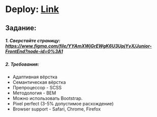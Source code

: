 # Deploy: [Link](https://mitrofanzxc.github.io/ester-digital-test/)

## Задание:

##### 1. Сверстайте страницу: https://www.figma.com/file/YYAmXWjGrEWgK6U3UpjYvX/Junior-FrontEnd?node-id=0%3A1

##### 2. Требования:
  * Адаптивная вёрстка
  * Семантическая вёрстка
  * Препроцессор - SCSS
  * Методология - BEM
  * Можно использовать Bootstrap.
  * Pixel perfect (3-5% допустимое расхождение)
  * Browser support - Safari, Chrome, Firefox
